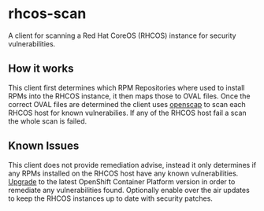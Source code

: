 # rhcos-scan

A client for scanning a Red Hat CoreOS (RHCOS) instance for security vulnerabilities. 

## How it works

This client first determines which RPM Repositories where used to install RPMs into the RHCOS instance, it then maps those to OVAL files. Once the correct OVAL files are determined the client uses [openscap](https://github.com/OpenSCAP/openscap) to scan each RHCOS host for known vulnerabilies. If any of the RHCOS host fail a scan the whole scan is failed.

## Known Issues

This client does not provide remediation advise, instead it only determines if any RPMs installed on the RHCOS host have any known vulnerabilities. [Upgrade](https://docs.openshift.com/container-platform/4.8/updating/understanding-the-update-service.html) to the latest OpenShift Container Platform version in order to remediate any vulnerabilities found. Optionally enable over the air updates to keep the RHCOS instances up to date with security patches.

